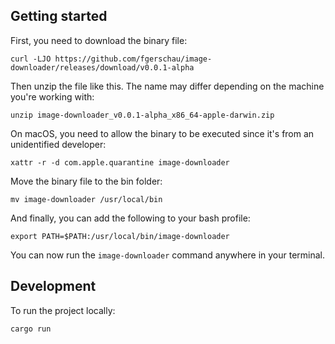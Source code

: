 ## Getting started

First, you need to download the binary file:

```
curl -LJO https://github.com/fgerschau/image-downloader/releases/download/v0.0.1-alpha
```

Then unzip the file like this. The name may differ depending on the machine you're working with:

```
unzip image-downloader_v0.0.1-alpha_x86_64-apple-darwin.zip
```

On macOS, you need to allow the binary to be executed since it's from an unidentified developer:

```
xattr -r -d com.apple.quarantine image-downloader
```

Move the binary file to the bin folder:

```
mv image-downloader /usr/local/bin
```

And finally, you can add the following to your bash profile:

```
export PATH=$PATH:/usr/local/bin/image-downloader
```

You can now run the `image-downloader` command anywhere in your terminal.

## Development

To run the project locally:

```
cargo run
```
